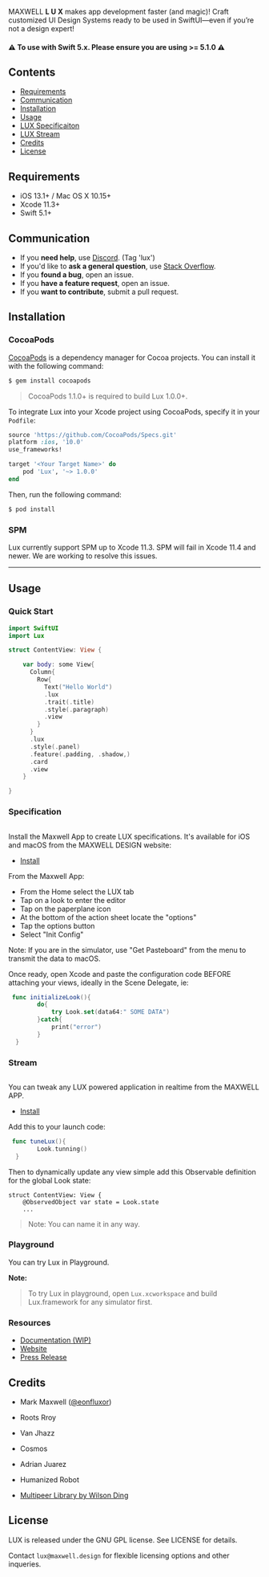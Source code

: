 <img src="https://res.cloudinary.com/maxwelldesign/image/upload/v1591974050/static/maxwelldesign5_caeiey.jpg" alt="" />

MAXWELL **L U X** makes app development faster (and magic)! Craft customized UI Design Systems ready to be used in SwiftUI—even if you’re not a design expert!

#### ⚠️ **To use with Swift 5.x. Please ensure you are using >= 5.1.0** ⚠️

## Contents

- [Requirements](#requirements)
- [Communication](#communication)
- [Installation](#installation)
- [Usage](#usage)
- [LUX Specificaiton](#specification)
- [LUX Stream](#stream)
- [Credits](#credits)
- [License](#license)

## Requirements

- iOS 13.1+ / Mac OS X 10.15+
- Xcode 11.3+
- Swift 5.1+

## Communication

- If you **need help**, use [Discord](https://luxyfy.me/lnk/discord). (Tag 'lux')
- If you'd like to **ask a general question**, use [Stack Overflow](http://stackoverflow.com/questions/tagged/lux).
- If you **found a bug**, open an issue.
- If you **have a feature request**, open an issue.
- If you **want to contribute**, submit a pull request.

## Installation

### CocoaPods

[CocoaPods](http://cocoapods.org) is a dependency manager for Cocoa projects. You can install it with the following command:

```bash
$ gem install cocoapods
```

> CocoaPods 1.1.0+ is required to build Lux 1.0.0+.

To integrate Lux into your Xcode project using CocoaPods, specify it in your `Podfile`:

```ruby
source 'https://github.com/CocoaPods/Specs.git'
platform :ios, '10.0'
use_frameworks!

target '<Your Target Name>' do
    pod 'Lux', '~> 1.0.0'
end
```

Then, run the following command:

```bash
$ pod install
```

### SPM

Lux currently support SPM up to Xcode 11.3. SPM will fail in Xcode 11.4 and newer. We are working to resolve this issues.

---

## Usage

### Quick Start

```swift
import SwiftUI
import Lux

struct ContentView: View {

    var body: some View{
      Column{
        Row{
          Text("Hello World")
          .lux
          .trait(.title)
          .style(.paragraph)
          .view
        }
      }
      .lux
      .style(.panel)
      .feature(.padding, .shadow,)
      .card
      .view
    }

}
```

### Specification

<img src="https://res.cloudinary.com/maxwelldesign/image/upload/v1591974050/static/maxwelldesign_qhplxk.jpg" alt="" />

Install the Maxwell App to create LUX specifications. It's available for iOS and macOS from the MAXWELL DESIGN website:

- [Install](https://maxwell.design)

From the Maxwell App:

- From the Home select the LUX tab
- Tap on a look to enter the editor
- Tap on the paperplane icon
- At the bottom of the action sheet locate the "options"
- Tap the options button
- Select "Init Config"

Note: If you are in the simulator, use "Get Pasteboard" from the menu to transmit the data to macOS.

Once ready, open Xcode and paste the configuration code BEFORE attaching your views, ideally in the Scene Delegate, ie:

```swift
 func initializeLook(){
        do{
            try Look.set(data64:" SOME DATA")
        }catch{
            print("error")
        }
  }
```

### Stream

<img src="https://res.cloudinary.com/maxwelldesign/image/upload/v1591974050/static/maxwelldesign3_zpa2bd.jpg" alt="" />

You can tweak any LUX powered application in realtime from the MAXWELL APP.

- [Install](https://maxwell.design)

Add this to your launch code:

```swift
 func tuneLux(){
        Look.tunning()
  }
```

Then to dynamically update any view simple add this Observable definition for the global Look state:

```
struct ContentView: View {
    @ObservedObject var state = Look.state
    ...
```

> Note: You can name it in any way.

### Playground

You can try Lux in Playground.

**Note:**

> To try Lux in playground, open `Lux.xcworkspace` and build Lux.framework for any simulator first.

### Resources

- [Documentation (WIP)](https://luxyfy.me/lnk/docs)
- [Website](https://maxwell.design)
- [Press Release](https://luxyfy.me/lnk/PR)

## Credits

- Mark Maxwell ([@eonfluxor](https://twitter.com/robertjpayne))
- Roots Rroy
- Van Jhazz
- Cosmos
- Adrian Juarez
- Humanized Robot

- [Multipeer Library by Wilson Ding](https://github.com/dingwilson/MultiPeer)

## License

LUX is released under the GNU GPL license. See LICENSE for details.

Contact `lux@maxwell.design` for flexible licensing options and other inqueries.
